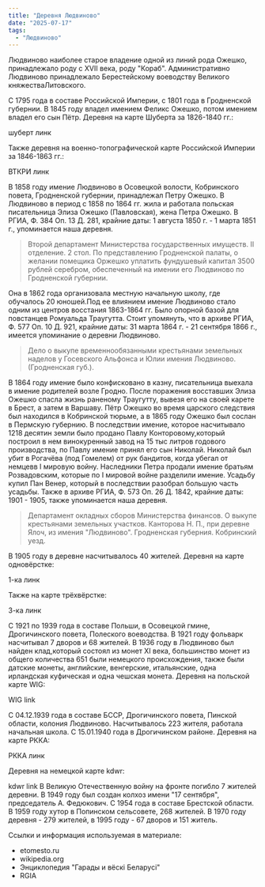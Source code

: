 ```yaml
---
title: "Деревня Людвиново"
date: "2025-07-17"
tags: 
  - "Людвиново"
---
```


Людвиново наиболее старое владение одной из линий рода Ожешко, принадлежало роду с XVII века, роду "Кораб". Административно Людвиново принадлежало Берестейскому воеводству Великого княжестваЛитовского.

С 1795 года в составе Российской Империи, с 1801 года в Гродненской губернии. В 1845 году владел имением Феликс Ожешко, потом имением владел его сын Пётр. Деревня на карте Шуберта за 1826-1840 гг.:

шуберт линк

Также деревня на военно-топографической карте Российской Империи за 1846-1863 гг.:

ВТКРИ линк

В 1858 году имение Людвиново в Осовецкой волости, Кобринского повета, Гродненской губернии, принадлежал Петру Ожешко. В Людвиново в период с 1858 по 1864 гг. жила и работала польская писательница Элиза Ожешко (Павловская), жена Петра Ожешко. В РГИА, Ф. 384 Оп. 13 Д. 281, крайние даты: 1 августа 1850 г. - 1 марта 1851 г., упоминается наша деревня.

> Второй департамент Министерства государственных имуществ. II отделение. 2 стол. По представлению Гродненской палаты, о желании помещика Оржешко уплатить фундушевый капитал 3500 рублей серебром, обеспеченный на имении его Людвиново по Гродненской губернии.

Она в 1862 года организовала местную начальную школу, где обучалось 20 юношей.Под ее влиянием имение Людвиново стало одним из центров восстания 1863-1864 гг. Было опорной базой для повстанцев Ромуальда Траугутта. Стоит упомянуть, что в архиве РГИА, Ф. 577 Оп. 10 Д. 921, крайние даты: 31 марта 1864 г. - 21 сентября 1866 г., имеется упоминание о деревни Людвиново.

> Дело о выкупе временнообязанными крестьянами земельных наделов у Госевского Альфонса и Юлии имения Людвиново. (Гродненская губ.).

В 1864 году имение было конфисковано в казну, писательница выехала в имение родителей возле Гродно. После поражения восставших Элиза Ожешко спасла жизнь раненому Траугутту, вывезя его на своей карете в Брест, а затем в Варшаву. Пётр Ожешко во время царского следствия был находился в Кобринской тюрьме, а в 1865 году Ожешко был сослан в Пермскую губернию. В последствии имение, которое насчитывало 1218 десятин земли было продано Павлу Конторовому,который построил в нем винокуренный завод на 15 тыс литров годового производства, по Павлу имение принял его сын Николай. Николай был убит в Рогачёва (под Гомелем) от рук бандитов, когда убегал от немцевв I мировую войну. Наследники Петра продали имение братьям Розвадовским, которые по I мировой войне разделили имение. Усадьбу купил Пан Венер, который в последствии разобрал большую часть усадьбы. Также в архиве РГИА, Ф. 573 Оп. 26 Д. 1842, крайние даты: 1901 - 1905, также упоминается наша деревня.

> Департамент окладных сборов Министерства финансов. О выкупе крестьянами земельных участков. Канторова Н. П., при деревне Ялоч, из имения "Людвиново". Гродненская губерния. Кобринский уезд.

В 1905 году в деревне насчитывалось 40 жителей. Деревня на карте одновёрстке:

1-ка линк

Также на карте трёхвёрстке:

3-ка линк

С 1921 по 1939 года в составе Польши, в Осовецкой гмине, Дрогичинского повета, Полеского воеводства. В 1921 году фольварк насчитывал 7 дворов и 68 жителей. В 1936 году в Людвиново был найден клад,который состоял из монет XI века, большинство монет из общего количества 651 были немецкого происхождения, также были датские монеты, английские, венгерские, итальянские, одна ирландская куфическая и одна чешская монета. Деревня на польской карте WIG:

WIG link

С 04.12.1939 года в составе БССР, Дрогичинского повета, Пинской области, колония Людвиново. Насчитывалось 223 жителя, работала начальная школа. С 15.01.1940 года в Дрогичинском районе. Деревня на карте РККА:

РККА линк

Деревня на немецкой карте kdwr:

kdwr link
В Великую Отечественную войну на фронте погибло 7 жителей деревни. В 1949 году был создан колхоз имени "17 сентября", председатель А. Федюкович. С 1954 года в составе Брестской области. В 1959 году хутор в Попинском сельсовете, 268 жителей. В 1970 году деревня - 279 жителей, в 1995 году - 67 дворов и 151 житель.

Ссылки и информация используемая в материале:
- etomesto.ru
- wikipedia.org
- Энциклопедия "Гарады и вёскi Беларусi"
- RGIA
